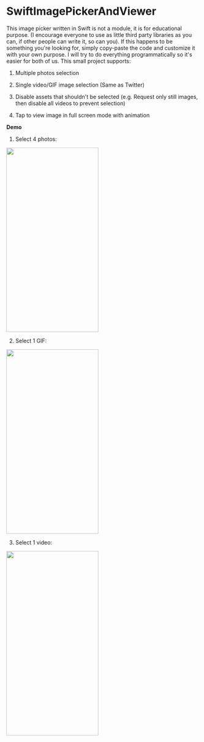 # SwiftImagePickerAndViewer
This image picker written in Swift is not a module, it is for educational purpose. (I encourage everyone to use as little third party libraries as you can, if other people can write it, so can you). If this happens to be something you're looking for, simply copy-paste the code and customize it with your own purpose. I will try to do everything programmatically so it's easier for both of us. This small project supports:

1. Multiple photos selection

2. Single video/GIF image selection (Same as Twitter)

3. Disable assets that shouldn't be selected (e.g. Request only still images, then disable all videos to prevent selection)

4. Tap to view image in full screen mode with animation


**Demo**

1. Select 4 photos:

<img src="https://firebasestorage.googleapis.com/v0/b/walkability-441af.appspot.com/o/CyQPvvY5z4.gif?alt=media&token=4b2fff25-7837-478d-9fe7-27cf43e10717" width="240" height="480" />

2. Select 1 GIF:

<img src="https://firebasestorage.googleapis.com/v0/b/walkability-441af.appspot.com/o/WkkCaga6v1.gif?alt=media&token=743009e6-b5ae-4a27-b61c-edb621be3914" width="240" height="480" />

3. Select 1 video:

<img src="https://firebasestorage.googleapis.com/v0/b/walkability-441af.appspot.com/o/MEzMM3giFU.gif?alt=media&token=3c9cb4f4-56b9-42ef-8183-51bcebad3ae8" width="240" height="480" />
